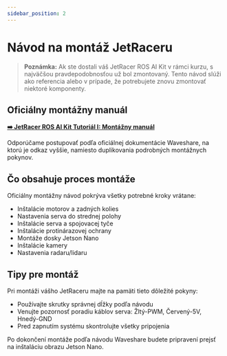 ```yaml
---
sidebar_position: 2
---
```


# Návod na montáž JetRaceru

> **Poznámka:** Ak ste dostali váš JetRacer ROS AI Kit v rámci kurzu, s najväčšou pravdepodobnosťou už bol zmontovaný. Tento návod slúži ako referencia alebo v prípade, že potrebujete znovu zmontovať niektoré komponenty.

## Oficiálny montážny manuál

**[➡️ JetRacer ROS AI Kit Tutoriál I: Montážny manuál](https://www.waveshare.com/wiki/JetRacer_ROS_AI_Kit_Tutorial_I%3A_Assembly_Manual)**

Odporúčame postupovať podľa oficiálnej dokumentácie Waveshare, na ktorú je odkaz vyššie, namiesto duplikovania podrobných montážnych pokynov.

## Čo obsahuje proces montáže

Oficiálny montážny návod pokrýva všetky potrebné kroky vrátane:

- Inštalácie motorov a zadných kolies
- Nastavenia serva do strednej polohy
- Inštalácie serva a spojovacej tyče
- Inštalácie protinárazovej ochrany
- Montáže dosky Jetson Nano
- Inštalácie kamery
- Nastavenia radaru/lidaru

## Tipy pre montáž

Pri montáži vášho JetRaceru majte na pamäti tieto dôležité pokyny:

- Používajte skrutky správnej dĺžky podľa návodu
- Venujte pozornosť poradiu káblov serva: Žltý-PWM, Červený-5V, Hnedý-GND
- Pred zapnutím systému skontrolujte všetky pripojenia

Po dokončení montáže podľa návodu Waveshare budete pripravení prejsť na inštaláciu obrazu Jetson Nano.
